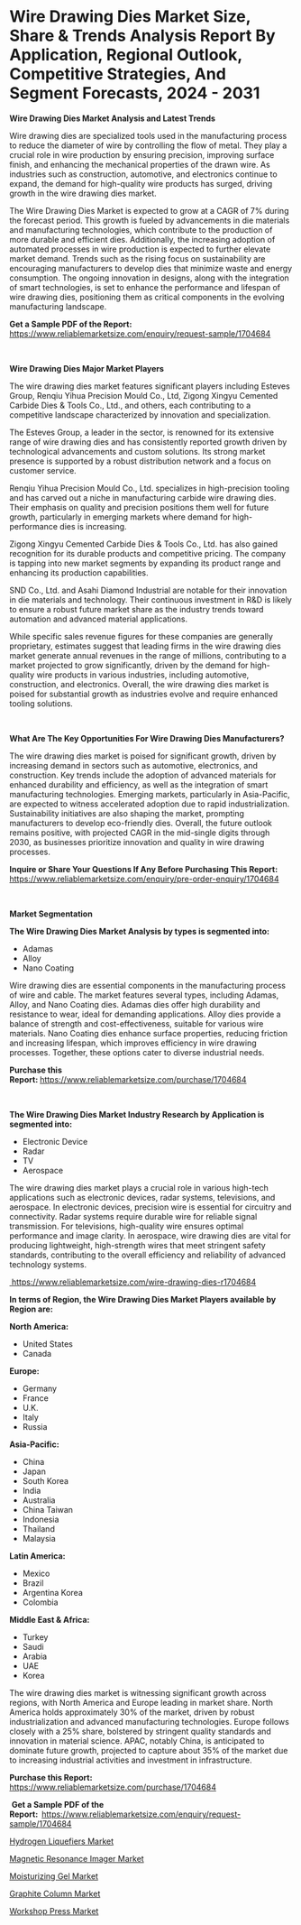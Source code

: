 <p><h1>Wire Drawing Dies Market Size, Share & Trends Analysis Report By Application, Regional Outlook, Competitive Strategies, And Segment Forecasts, 2024 - 2031</h1></p><p><strong>Wire Drawing Dies Market Analysis and Latest Trends</strong></p>
<p><p>Wire drawing dies are specialized tools used in the manufacturing process to reduce the diameter of wire by controlling the flow of metal. They play a crucial role in wire production by ensuring precision, improving surface finish, and enhancing the mechanical properties of the drawn wire. As industries such as construction, automotive, and electronics continue to expand, the demand for high-quality wire products has surged, driving growth in the wire drawing dies market.</p><p>The Wire Drawing Dies Market is expected to grow at a CAGR of 7% during the forecast period. This growth is fueled by advancements in die materials and manufacturing technologies, which contribute to the production of more durable and efficient dies. Additionally, the increasing adoption of automated processes in wire production is expected to further elevate market demand. Trends such as the rising focus on sustainability are encouraging manufacturers to develop dies that minimize waste and energy consumption. The ongoing innovation in designs, along with the integration of smart technologies, is set to enhance the performance and lifespan of wire drawing dies, positioning them as critical components in the evolving manufacturing landscape.</p></p>
<p><strong>Get a Sample PDF of the Report:&nbsp;</strong> <a href="https://www.reliablemarketsize.com/enquiry/request-sample/1704684?utm_campaign=1131&utm_medium=2&utm_source=Github&utm_content=ia&utm_term=21102024&utm_id=wire-drawing-dies">https://www.reliablemarketsize.com/enquiry/request-sample/1704684</a></p>
<p>&nbsp;</p>
<p><strong>Wire Drawing Dies Major Market Players</strong></p>
<p><p>The wire drawing dies market features significant players including Esteves Group, Renqiu Yihua Precision Mould Co., Ltd, Zigong Xingyu Cemented Carbide Dies & Tools Co., Ltd., and others, each contributing to a competitive landscape characterized by innovation and specialization. </p><p>The Esteves Group, a leader in the sector, is renowned for its extensive range of wire drawing dies and has consistently reported growth driven by technological advancements and custom solutions. Its strong market presence is supported by a robust distribution network and a focus on customer service. </p><p>Renqiu Yihua Precision Mould Co., Ltd. specializes in high-precision tooling and has carved out a niche in manufacturing carbide wire drawing dies. Their emphasis on quality and precision positions them well for future growth, particularly in emerging markets where demand for high-performance dies is increasing.</p><p>Zigong Xingyu Cemented Carbide Dies & Tools Co., Ltd. has also gained recognition for its durable products and competitive pricing. The company is tapping into new market segments by expanding its product range and enhancing its production capabilities.</p><p>SND Co., Ltd. and Asahi Diamond Industrial are notable for their innovation in die materials and technology. Their continuous investment in R&D is likely to ensure a robust future market share as the industry trends toward automation and advanced material applications.</p><p>While specific sales revenue figures for these companies are generally proprietary, estimates suggest that leading firms in the wire drawing dies market generate annual revenues in the range of millions, contributing to a market projected to grow significantly, driven by the demand for high-quality wire products in various industries, including automotive, construction, and electronics. Overall, the wire drawing dies market is poised for substantial growth as industries evolve and require enhanced tooling solutions.</p></p>
<p>&nbsp;</p>
<p><strong>What Are The Key Opportunities For Wire Drawing Dies Manufacturers?</strong></p>
<p><p>The wire drawing dies market is poised for significant growth, driven by increasing demand in sectors such as automotive, electronics, and construction. Key trends include the adoption of advanced materials for enhanced durability and efficiency, as well as the integration of smart manufacturing technologies. Emerging markets, particularly in Asia-Pacific, are expected to witness accelerated adoption due to rapid industrialization. Sustainability initiatives are also shaping the market, prompting manufacturers to develop eco-friendly dies. Overall, the future outlook remains positive, with projected CAGR in the mid-single digits through 2030, as businesses prioritize innovation and quality in wire drawing processes.</p></p>
<p><strong>Inquire or Share Your Questions If Any Before Purchasing This Report:</strong> <a href="https://www.reliablemarketsize.com/enquiry/pre-order-enquiry/1704684?utm_campaign=1131&utm_medium=2&utm_source=Github&utm_content=ia&utm_term=21102024&utm_id=wire-drawing-dies">https://www.reliablemarketsize.com/enquiry/pre-order-enquiry/1704684</a></p>
<p>&nbsp;</p>
<p><strong>Market Segmentation</strong></p>
<p><strong>The Wire Drawing Dies Market Analysis by types is segmented into:</strong></p>
<p><ul><li>Adamas</li><li>Alloy</li><li>Nano Coating</li></ul></p>
<p><p>Wire drawing dies are essential components in the manufacturing process of wire and cable. The market features several types, including Adamas, Alloy, and Nano Coating dies. Adamas dies offer high durability and resistance to wear, ideal for demanding applications. Alloy dies provide a balance of strength and cost-effectiveness, suitable for various wire materials. Nano Coating dies enhance surface properties, reducing friction and increasing lifespan, which improves efficiency in wire drawing processes. Together, these options cater to diverse industrial needs.</p></p>
<p><strong>Purchase this Report:&nbsp;</strong><a href="https://www.reliablemarketsize.com/purchase/1704684?utm_campaign=1131&utm_medium=2&utm_source=Github&utm_content=ia&utm_term=21102024&utm_id=wire-drawing-dies">https://www.reliablemarketsize.com/purchase/1704684</a></p>
<p>&nbsp;</p>
<p><strong>The Wire Drawing Dies Market Industry Research by Application is segmented into:</strong></p>
<p><ul><li>Electronic Device</li><li>Radar</li><li>TV</li><li>Aerospace</li></ul></p>
<p><p>The wire drawing dies market plays a crucial role in various high-tech applications such as electronic devices, radar systems, televisions, and aerospace. In electronic devices, precision wire is essential for circuitry and connectivity. Radar systems require durable wire for reliable signal transmission. For televisions, high-quality wire ensures optimal performance and image clarity. In aerospace, wire drawing dies are vital for producing lightweight, high-strength wires that meet stringent safety standards, contributing to the overall efficiency and reliability of advanced technology systems.</p></p>
<p><a href="https://www.reliablemarketsize.com/wire-drawing-dies-r1704684?utm_campaign=1131&utm_medium=2&utm_source=Github&utm_content=ia&utm_term=21102024&utm_id=wire-drawing-dies">&nbsp;https://www.reliablemarketsize.com/wire-drawing-dies-r1704684</a></p>
<p><strong>In terms of Region, the Wire Drawing Dies Market Players available by Region are:</strong></p>
<p>
    <p> <strong> North America: </strong>
        <ul>
            <li>United States</li>
            <li>Canada</li>
        </ul>
        </p> 
    <p> <strong> Europe: </strong>
        <ul>
            <li>Germany</li>
            <li>France</li>
            <li>U.K.</li>
            <li>Italy</li>
            <li>Russia</li>
        </ul>
        </p> 
    <p> <strong> Asia-Pacific: </strong>
        <ul>
            <li>China</li>
            <li>Japan</li>
            <li>South Korea</li>
            <li>India</li>
            <li>Australia</li>
            <li>China Taiwan</li>
            <li>Indonesia</li>
            <li>Thailand</li>
            <li>Malaysia</li>
        </ul>
        </p> 
    <p> <strong> Latin America: </strong>
        <ul>
            <li>Mexico</li>
            <li>Brazil</li>
            <li>Argentina Korea</li>
            <li>Colombia</li>
        </ul>
        </p> 
    <p> <strong> Middle East & Africa: </strong>
        <ul>
            <li>Turkey</li>
            <li>Saudi</li>
            <li>Arabia</li>
            <li>UAE</li>
            <li>Korea</li>
        </ul>
    </p>
    </p>
<p><p>The wire drawing dies market is witnessing significant growth across regions, with North America and Europe leading in market share. North America holds approximately 30% of the market, driven by robust industrialization and advanced manufacturing technologies. Europe follows closely with a 25% share, bolstered by stringent quality standards and innovation in material science. APAC, notably China, is anticipated to dominate future growth, projected to capture about 35% of the market due to increasing industrial activities and investment in infrastructure.</p></p>
<p><strong>Purchase this Report: </strong><a href="https://www.reliablemarketsize.com/purchase/1704684?utm_campaign=1131&utm_medium=2&utm_source=Github&utm_content=ia&utm_term=21102024&utm_id=wire-drawing-dies">https://www.reliablemarketsize.com/purchase/1704684</a></p>
<p>&nbsp;<strong>Get a Sample PDF of the Report:&nbsp;&nbsp;</strong><a href="https://www.reliablemarketsize.com/enquiry/request-sample/1704684?utm_campaign=1131&utm_medium=2&utm_source=Github&utm_content=ia&utm_term=21102024&utm_id=wire-drawing-dies">https://www.reliablemarketsize.com/enquiry/request-sample/1704684</a></p>
<p><strong></strong></p>
<p><p><a href="https://issuu.com/reportprime-2/docs/hydrogen-liquefiers-market-size-203_0e43a6815ef70d?utm_campaign=1131&utm_medium=2&utm_source=Github&utm_content=ia&utm_term=21102024&utm_id=wire-drawing-dies">Hydrogen Liquefiers Market</a></p><p><a href="https://www.linkedin.com/pulse/magnetic-resonance-imager-market-dynamics-application-types-ukcde?utm_campaign=1131&utm_medium=2&utm_source=Github&utm_content=ia&utm_term=21102024&utm_id=wire-drawing-dies">Magnetic Resonance Imager Market</a></p><p><a href="https://github.com/doyeme32g/Market-Research-Report-List-1/blob/main/moisturizing-gel-market.md?utm_campaign=1131&utm_medium=2&utm_source=Github&utm_content=ia&utm_term=21102024&utm_id=wire-drawing-dies">Moisturizing Gel Market</a></p><p><a href="https://issuu.com/reportprime-2/docs/graphite-column-market-size-2030.pp_4ce7a5f3838786?utm_campaign=1131&utm_medium=2&utm_source=Github&utm_content=ia&utm_term=21102024&utm_id=wire-drawing-dies">Graphite Column Market</a></p><p><a href="https://www.linkedin.com/pulse/workshop-press-industry-resonance-139-amplification-across-f3gif?utm_campaign=1131&utm_medium=2&utm_source=Github&utm_content=ia&utm_term=21102024&utm_id=wire-drawing-dies">Workshop Press Market</a></p></p>